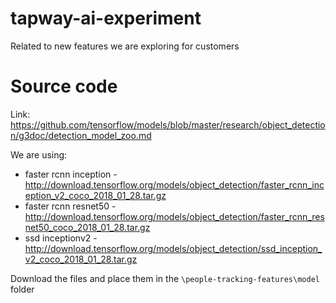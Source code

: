 # tapway-ai-experiment
Related to new features we are exploring for customers

# Source code

Link: https://github.com/tensorflow/models/blob/master/research/object_detection/g3doc/detection_model_zoo.md

We are using:
- faster rcnn inception - http://download.tensorflow.org/models/object_detection/faster_rcnn_inception_v2_coco_2018_01_28.tar.gz
- faster rcnn resnet50 - http://download.tensorflow.org/models/object_detection/faster_rcnn_resnet50_coco_2018_01_28.tar.gz
- ssd inceptionv2 - http://download.tensorflow.org/models/object_detection/ssd_inception_v2_coco_2018_01_28.tar.gz

Download the files and place them in the `\people-tracking-features\model` folder

